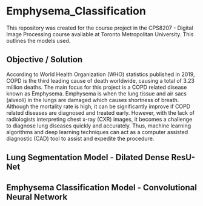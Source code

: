 # Emphysema_Classification

This repository was created for the course project in the CPS8207 - Digital Image Processing course available at Toronto Metropolitan University. This outlines the 
models used.

## Objective / Solution
According to World Health Organization (WHO) statistics published in 2019, COPD is the third leading cause of death worldwide, causing a total of 3.23 million deaths.
The main focus for this project is a COPD related disease known as Emphysema. Emphysema is when the lung tissue and air sacs (alveoli) in the lungs are damaged which 
causes shortness of breath. Although the mortality rate is high, it can be significantly improve if COPD related diseases are diagnosed and treated early. 
However, with the lack of radiologists interpreting chest x-ray (CXR) images, it becomes a challenge to diagnose lung diseases quickly and accurately. 
Thus, machine learning algorithms and deep learning techniques can act as a computer assisted diagnostic (CAD) tool to assist and expedite the procedure.

## Lung Segmentation Model - Dilated Dense ResU-Net

## Emphysema Classification Model - Convolutional Neural Network
